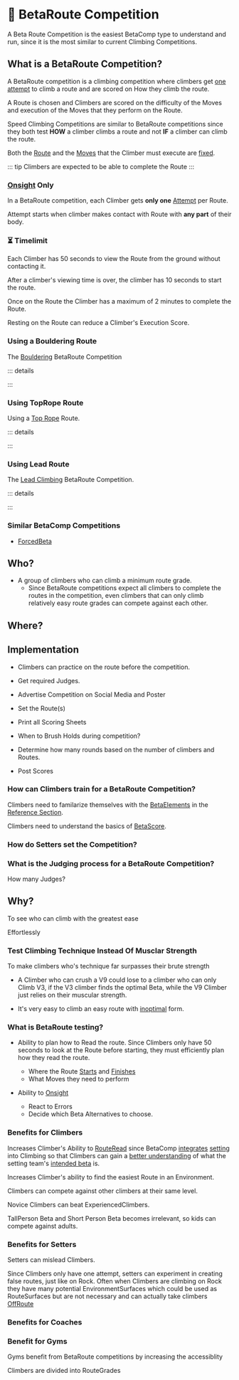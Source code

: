 # 🔺 BetaRoute Competition

A Beta Route Competition is the easiest BetaComp type to understand and run, since it is the most similar to current Climbing Competitions. 

## What is a BetaRoute Competition?

A BetaRoute competition is a climbing competition where climbers get [one attempt](/reference/CompType/BetaRoute#onsight-only) to climb a route and are scored on How they climb the route. 

A Route is chosen and Climbers are scored on the difficulty of the Moves and execution of the Moves that they perform on the Route.

Speed Climbing Competitions are similar to BetaRoute competitions since they both test **HOW** a climber climbs a route and not **IF** a climber can climb the route.

Both the [Route](/reference/Route/RouteOverview) and the [Moves](/reference/Move/MoveOverview) that the Climber must execute are [fixed](/reference/Glossary#fixed).



::: tip 
Climbers are expected to be able to complete the Route
:::

### [Onsight](/reference/Glossary#onsight) Only

In a BetaRoute competition, each Climber gets **only one** [Attempt](/reference/Glossary#attempt) per Route.

Attempt starts when climber makes contact with Route with **any part** of their body.

### ⏳ Timelimit

Each Climber has 50 seconds to view the Route from the ground without contacting it.

After a climber's viewing time is over, the climber has 10 seconds to start the route.

Once on the Route the Climber has a maximum of 2 minutes to complete the Route.

Resting on the Route can reduce a Climber's Execution Score.

### Using a Bouldering Route

The [Bouldering](/reference/Glossary#bouldering) BetaRoute Competition 

::: details


:::

### Using TopRope Route

Using a [Top Rope](/reference/Glossary#top-rope) Route.

::: details


:::


### Using Lead Route

The [Lead Climbing](/reference/Glossary#lead-climbing) BetaRoute Competition.

::: details


:::


### Similar BetaComp Competitions

- [ForcedBeta](/reference/CompType/ForcedBeta)


## Who?

- A group of climbers who can climb a minimum route grade.
    - Since BetaRoute competitions expect all climbers to complete the routes in the competition, even climbers that can only climb relatively easy route grades can compete against each other. 

## Where?



## Implementation

- Climbers can practice on the route before the competition.
- Get required Judges.
- Advertise Competition on Social Media and Poster

- Set the Route(s)
- Print all Scoring Sheets

- When to Brush Holds during competition?
- Determine how many rounds based on the number of climbers and Routes.

- Post Scores

### How can Climbers train for a BetaRoute Competition?

Climbers need to familarize themselves with the [BetaElements](/reference/Beta/WhatBetaSystem#BetaElements) in the [Reference Section](/reference/ReferenceOverview).

Climbers need to understand the basics of [BetaScore](/reference/Score/Overview).

### How do Setters set the Competition?


### What is the Judging process for a BetaRoute Competition?

How many Judges?

## Why?

To see who can climb with the greatest ease

Effortlessly

### Test Climbing Technique Instead Of Musclar Strength

To make climbers who's technique far surpasses their brute strength

- A Climber who can crush a V9 could lose to a climber who can only Climb V3, if the V3 climber finds the optimal Beta, while the V9 Climber just relies on their muscular strength.

- It's very easy to climb an easy route with [inoptimal](/reference/Scoring/Overview#) form.


### What is BetaRoute testing?

- Ability to plan how to Read the route. Since Climbers only have 50 seconds to look at the Route before starting, they must efficiently plan how they read the route.
    - Where the Route [Starts]() and [Finishes]()
    - What Moves they need to perform

- Ability to [Onsight](/reference/Glossary#onsight)
    - React to Errors
    - Decide which Beta Alternatives to choose.



### Benefits for Climbers

Increases Climber's Ability to [RouteRead](/reference/Beta/BetaAction/ReadBeta#route-reading) since BetaComp [integrates](/guide/Why/Value#integrates) [setting](/officials/Setter/Overview) into Climbing so that Climbers can gain a [better understanding](/reference/Environment/EnvironmentOverview) of what the setting team's [intended beta](/reference/CompType/ForcedBeta) is. 

Increases Climber's ability to find the easiest Route in an Environment.

Climbers can compete against other climbers at their same level. 

Novice Climbers can beat ExperiencedClimbers.

TallPerson Beta and Short Person Beta becomes irrelevant, so kids can compete against adults.

### Benefits for Setters

Setters can mislead Climbers.

Since Climbers only have one attempt, setters can experiment in creating false routes, just like on Rock. Often when Climbers are climbing on Rock they have many potential EnvironmentSurfaces which could be used as RouteSurfaces but are not necessary and can actually take climbers [OffRoute](/reference/Glossary#offroute) 

### Benefits for Coaches



### Benefit for Gyms 

Gyms benefit from BetaRoute competitions by increasing the accessiblity


Climbers are divided into RouteGrades





